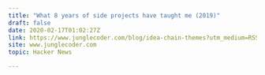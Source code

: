 ```yaml
---
title: "What 8 years of side projects have taught me (2019)"
draft: false
date: 2020-02-17T01:02:27Z
link: https://www.junglecoder.com/blog/idea-chain-themes?utm_medium=RSS&utm_source=hune
site: www.junglecoder.com
topic: Hacker News  

---
```

